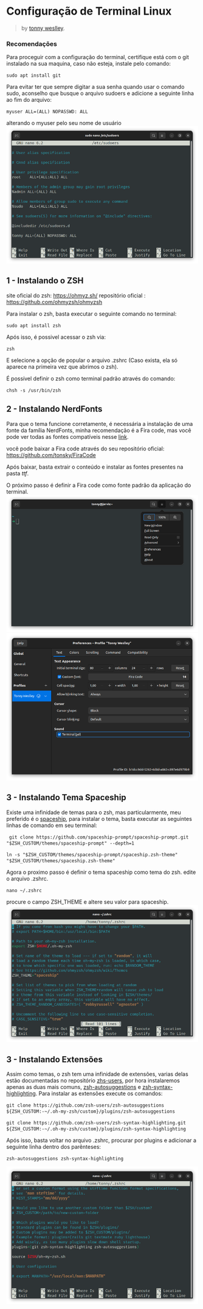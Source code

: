 # Configuração de Terminal Linux 

> by [tonny weslley](https://github.com/Tonny-Weslley).

### Recomendações
Para proceguir com a configuração do terminal, certifique está com o git instalado na sua maquina, caso não esteja, instale pelo comando:

    sudo apt install git

Para evitar ter que sempre digitar a sua senha quando usar o comando sudo, aconselho que busque o arquivo sudoers e adicione a seguinte linha ao fim do arquivo:

    myuser ALL=(ALL) NOPASSWD: ALL
alterando o myuser pelo seu nome de usuário
<img src="images/sudoers.png">
   


## 1 - Instalando o ZSH
site oficial do zsh: https://ohmyz.sh/
repositório oficial : https://github.com/ohmyzsh/ohmyzsh

Para instalar o zsh, basta executar o seguinte comando no terminal:

    sudo apt install zsh
   
   Após isso, é possivel acessar o zsh via:
   

    zsh
E selecione a opção de popular o arquivo .zshrc (Caso exista, ela só aparece na primeira vez que abrimos o zsh).

É possível definir o zsh como terminal padrão através do comando:
   

    chsh -s /usr/bin/zsh

   
   ## 2 - Instalando NerdFonts
Para que o tema funcione corretamente, é necessária a instalação de uma fonte da família NerdFonts, minha recomendação é a Fira code, mas você pode ver todas as fontes compatíveis nesse [link](https://www.nerdfonts.com/).

você pode baixar a Fira code através do seu repositório oficial: https://github.com/tonsky/FiraCode 

Após baixar, basta extrair o conteúdo e instalar as fontes presentes na pasta *ttf*.

O próximo passo é definir a Fira code como fonte padrão da aplicação do terminal.
<img src="images/Terminal config path.png">
<img src="images/Terminal Config.png">

## 3 - Instalando Tema Spaceship
Existe uma infinidade de temas para o zsh, mas particularmente, meu preferido é o [spaceship](https://spaceship-prompt.sh/), para instalar o tema, basta executar as seguintes linhas de comando em seu terminal:

```
 git clone https://github.com/spaceship-prompt/spaceship-prompt.git "$ZSH_CUSTOM/themes/spaceship-prompt" --depth=1 
 ```

```
ln -s "$ZSH_CUSTOM/themes/spaceship-prompt/spaceship.zsh-theme" "$ZSH_CUSTOM/themes/spaceship.zsh-theme"
```
Agora o proximo passo é definir o tema spaceship como tema do zsh.
edite o arquivo .zshrc.
```
nano ~/.zshrc
```

procure o campo ZSH_THEME e altere seu valor para spaceship.
<img src="images/spaceship theme.png">


## 3 - Instalando Extensões
Assim como temas, o zsh tem uma infinidade de extensões, varias delas estão documentadas no repositório [zhs-users](https://github.com/zsh-users), por hora instalaremos apenas as duas mais comuns, [zsh-autosuggestions](https://github.com/zsh-users/zsh-autosuggestions) e [zsh-syntax-highlighting](https://github.com/zsh-users/zsh-syntax-highlighting).
Para instalar as extensões execute os comandos:

```
git clone https://github.com/zsh-users/zsh-autosuggestions ${ZSH_CUSTOM:-~/.oh-my-zsh/custom}/plugins/zsh-autosuggestions
```
```
git clone https://github.com/zsh-users/zsh-syntax-highlighting.git ${ZSH_CUSTOM:-~/.oh-my-zsh/custom}/plugins/zsh-syntax-highlighting
```

Após isso, basta voltar no arquivo .zshrc, procurar por plugins e adicionar a seguinte linha dentro dos parênteses:

    zsh-autosuggestions zsh-syntax-highlighting
<img src="images/zsh_plugins.png">
